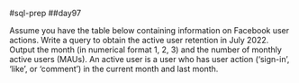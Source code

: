 #sql-prep
##day97

Assume you have the table below containing information on Facebook user actions. Write a query to obtain the active user retention in July 2022. Output the month (in numerical format 1, 2, 3) and the number of monthly active users (MAUs).
An active user is a user who has user action (‘sign-in’, ‘like’, or ‘comment’) in the current month and last month.